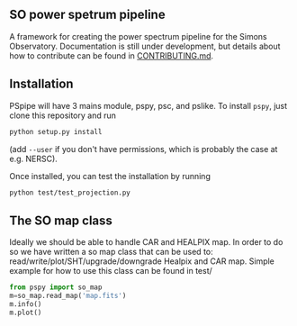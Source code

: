 SO power spetrum pipeline
----------------------------
A framework for creating the power spectrum pipeline for the Simons Observatory. Documentation is still under development, but details about how to contribute can be found  in [CONTRIBUTING.md](CONTRIBUTING.md).

## Installation

PSpipe will have 3 mains module, pspy, psc, and pslike.
To install `pspy`, just clone this repository and run
```bash
python setup.py install
```
(add `--user` if you don't have permissions, which is probably the case at e.g. NERSC).

Once installed, you can test the installation by running 
```bash
python test/test_projection.py
```

## The SO map class

Ideally we should be able to handle CAR and HEALPIX map.
In order to do so we have written a so map class that can be used to:
read/write/plot/SHT/upgrade/downgrade Healpix and CAR map.
Simple example for how to use this class can be found in test/

```python
from pspy import so_map
m=so_map.read_map('map.fits')
m.info()
m.plot()
```
